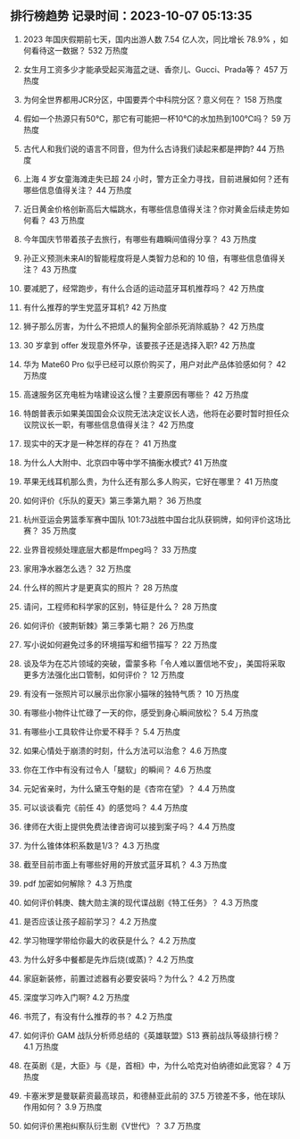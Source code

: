 
## 排行榜趋势 记录时间：2023-10-07 05:13:35
  
  1. 2023 年国庆假期前七天，国内出游人数 7.54 亿人次，同比增长 78.9% ，如何看待这一数据？ 532 万热度
    
  2. 女生月工资多少才能承受起买海蓝之谜、香奈儿、Gucci、Prada等？ 457 万热度
    
  3. 为何全世界都用JCR分区，中国要弄个中科院分区？意义何在？ 158 万热度
    
  4. 假如一个热源只有50℃，那它有可能把一杯10℃的水加热到100℃吗？ 59 万热度
    
  5. 古代人和我们说的语言不同音，但为什么古诗我们读起来都是押韵? 44 万热度
    
  6. 上海 4 岁女童海滩走失已超 24 小时，警方正全力寻找，目前进展如何？还有哪些信息值得关注？ 44 万热度
    
  7. 近日黄金价格创新高后大幅跳水，有哪些信息值得关注？你对黄金后续走势如何看？ 43 万热度
    
  8. 今年国庆节带着孩子去旅行，有哪些有趣瞬间值得分享？ 43 万热度
    
  9. 孙正义预测未来AI的智能程度将是人类智力总和的 10 倍，有哪些信息值得关注？ 43 万热度
    
  10. 要减肥了，经常跑步，有什么合适的运动蓝牙耳机推荐吗？ 42 万热度
    
  11. 有什么推荐的学生党蓝牙耳机? 42 万热度
    
  12. 狮子那么厉害，为什么不把烦人的鬣狗全部杀死消除威胁？ 42 万热度
    
  13. 30 岁拿到 offer 发现意外怀孕，该要孩子还是选择入职? 42 万热度
    
  14. 华为 Mate60 Pro 似乎已经可以原价购买了，用户对此产品体验感如何？ 42 万热度
    
  15. 高速服务区充电桩为啥建设这么慢？主要原因有哪些？ 42 万热度
    
  16. 特朗普表示如果美国国会众议院无法决定议长人选，他将在必要时暂时担任众议院议长一职，有哪些信息值得关注？ 42 万热度
    
  17. 现实中的天才是一种怎样的存在？ 41 万热度
    
  18. 为什么人大附中、北京四中等中学不搞衡水模式? 41 万热度
    
  19. 苹果无线耳机那么贵，为什么还有那么多人购买，它好在哪里？ 41 万热度
    
  20. 如何评价《乐队的夏天》第三季第九期？ 36 万热度
    
  21. 杭州亚运会男篮季军赛中国队 101:73战胜中国台北队获铜牌，如何评价这场比赛？ 35 万热度
    
  22. 业界音视频处理底层大都是ffmpeg吗？ 33 万热度
    
  23. 家用净水器怎么选？ 32 万热度
    
  24. 什么样的照片才是更真实的照片？ 28 万热度
    
  25. 请问，工程师和科学家的区别，特征是什么？ 28 万热度
    
  26. 如何评价《披荆斩棘》第三季第七期？ 26 万热度
    
  27. 写小说如何避免过多的环境描写和细节描写？ 22 万热度
    
  28. 谈及华为在芯片领域的突破，雷蒙多称「令人难以置信地不安」，美国将采取更多方法强化出口管制，如何评价？ 12 万热度
    
  29. 有没有一张照片可以展示出你家小猫咪的独特气质？ 10 万热度
    
  30. 有哪些小物件让忙碌了一天的你，感受到身心瞬间放松？ 5.4 万热度
    
  31. 有哪些小工具软件让你爱不释手？ 5.4 万热度
    
  32. 如果心情处于崩溃的时刻，什么方法可以治愈？ 4.6 万热度
    
  33. 你在工作中有没有过令人「腿软」的瞬间？ 4.6 万热度
    
  34. 元妃省亲时，为什么黛玉夺魁的是《杏帘在望》？ 4.4 万热度
    
  35. 可以谈谈看完《前任 4》的感觉吗？ 4.4 万热度
    
  36. 律师在大街上提供免费法律咨询可以接到案子吗？ 4.4 万热度
    
  37. 为什么锥体体积系数是1/3？ 4.3 万热度
    
  38. 截至目前市面上有哪些好用的开放式蓝牙耳机？ 4.3 万热度
    
  39. pdf 加密如何解除？ 4.3 万热度
    
  40. 如何评价韩庚、魏大勋主演的现代谍战剧《特工任务》？ 4.3 万热度
    
  41. 是否应该让孩子超前学习？ 4.2 万热度
    
  42. 学习物理学带给你最大的收获是什么？ 4.2 万热度
    
  43. 为什么好多中餐都是先炸后烧(或蒸)？ 4.2 万热度
    
  44. 家庭新装修，前置过滤器有必要安装吗？为什么？ 4.2 万热度
    
  45. 深度学习咋入门啊? 4.2 万热度
    
  46. 书荒了，有没有什么推荐的书？ 4.2 万热度
    
  47. 如何评价 GAM 战队分析师总结的《英雄联盟》S13 赛前战队等级排行榜？ 4.1 万热度
    
  48. 在英剧《是，大臣》与《是，首相》中，为什么哈克对伯纳德如此宽容？ 4 万热度
    
  49. 卡塞米罗是曼联薪资最高球员，和德赫亚此前的 37.5 万镑差不多，他在球队作用如何？ 3.9 万热度
    
  50. 如何评价黑袍纠察队衍生剧《V世代》？ 3.7 万热度
    